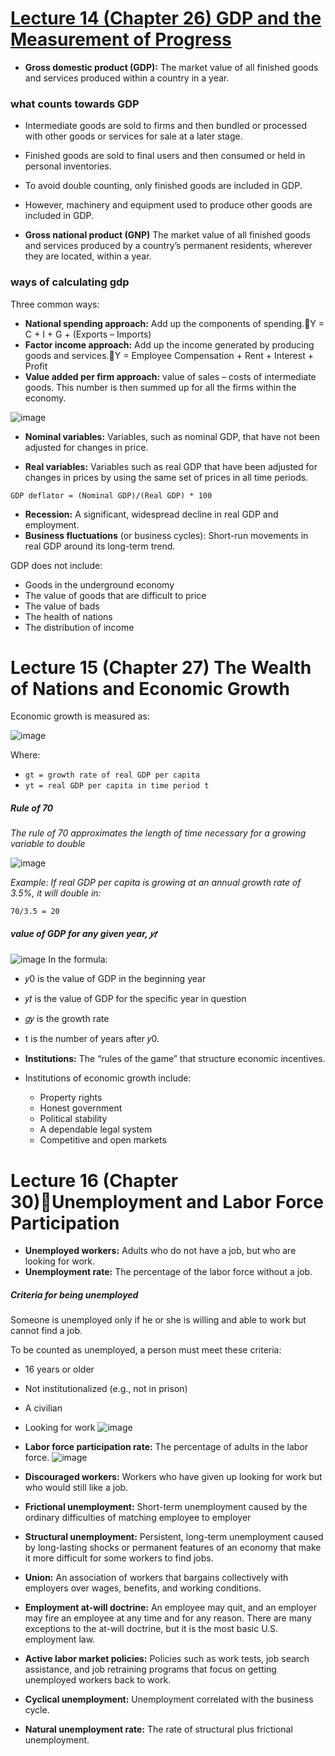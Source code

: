# [Lecture 14 (Chapter 26) GDP and the Measurement of Progress](https://github.com/Hanif-K-Musaheb/Year-2-CompSci-Notes/blob/main/Econ/econ.md)

 - **Gross domestic product (GDP):** The market value of all finished goods and services produced within a country in a year.

### what counts towards GDP
 - Intermediate goods are sold to firms and then bundled or processed with other goods or services for sale at a later stage.
 - Finished goods are sold to final users and then consumed or held in personal inventories.
 - To avoid double counting, only finished goods are included in GDP.
 - However, machinery and equipment used to produce other goods are included in GDP.

 - **Gross national product (GNP)** The market value of all finished goods and services produced by a country’s permanent residents, wherever they are located, within a year.

### ways of calculating gdp
Three common ways:
 - **National spending approach:** Add up the components of spending.Y = C + I + G + (Exports – Imports)
 - **Factor income approach:** Add up the income generated by producing goods and services.Y = Employee Compensation + Rent + Interest + Profit
 - **Value added per firm approach:** value of sales – costs of intermediate goods. This number is then summed up for all the firms within the economy.
   
![image](https://github.com/user-attachments/assets/8fc65f80-28c1-4fbc-b215-7b16ce308d17)

 - **Nominal variables:** Variables, such as nominal GDP, that have not been adjusted for changes in price.

 - **Real variables:** Variables such as real GDP that have been adjusted for changes in prices by using the same set of prices in all time periods.

``` GDP deflator = (Nominal GDP)/(Real GDP) * 100 ```

 - **Recession:** A significant, widespread decline in real GDP and employment.
 - **Business fluctuations** (or business cycles): Short-run movements in real GDP around its long-term trend.

GDP does not include:
 - Goods in the underground economy
 - The value of goods that are difficult to price
 - The value of bads
 - The health of nations
 - The distribution of income

# Lecture 15 (Chapter 27) The Wealth of Nations and Economic Growth
Economic growth is measured as:

![image](https://github.com/user-attachments/assets/fe749126-5219-4240-a95a-6b3b43bc8dcb)

Where:
- ```gt = growth rate of real GDP per capita```
- ```yt = real GDP per capita in time period t```

##### Rule of 70
_The rule of 70 approximates the length of time necessary for a growing variable to double_

![image](https://github.com/user-attachments/assets/31a93e66-30e2-4647-ad25-3141ca4fcace)

_Example: If real GDP per capita is growing at an annual growth rate of 3.5%, it will double in:_

``` 70/3.5 = 20 ```

##### value of GDP for any given year, 𝑦𝑡
![image](https://github.com/user-attachments/assets/9a97989c-a4c9-4055-9d03-b904cf6afcf0)
In the formula:
- 𝑦0 is the value of GDP in the beginning year
- 𝑦𝑡 is the value of GDP for the specific year in question
- 𝑔𝑦 is the growth rate
- t is the number of years after 𝑦0.


 - **Institutions:** The “rules of the game” that structure economic incentives.
 - Institutions of economic growth include:
    - Property rights
    - Honest government
    - Political stability
    - A dependable legal system
    - Competitive and open markets
 
# Lecture 16 (Chapter 30)Unemployment and Labor Force Participation
 - **Unemployed workers:** Adults who do not have a job, but who are looking for work.
 - **Unemployment rate:** The percentage of the labor force without a job.
##### Criteria for being unemployed
Someone is unemployed only if he or she is willing and able to work but cannot find a job.

To be counted as unemployed, a person must meet these criteria:
 - 16 years or older
 - Not institutionalized (e.g., not in prison)
 - A civilian
 - Looking for work
![image](https://github.com/user-attachments/assets/3187669e-4a00-4212-9fa3-f746210e4ac8)

- **Labor force participation rate:** The percentage of adults in the labor force.
![image](https://github.com/user-attachments/assets/f17ce711-da8e-44b8-b896-acb8328ffcbc)

 - **Discouraged workers:** Workers who have given up looking for work but who would still like a job.
 - **Frictional unemployment:** Short-term unemployment caused by the ordinary difficulties of matching employee to employer
 - **Structural unemployment:** Persistent, long-term unemployment caused by long-lasting shocks or permanent features of an economy that make it more difficult for some workers to find jobs.
 - **Union:** An association of workers that bargains collectively with employers over wages, benefits, and working conditions.
 - **Employment at-will doctrine:** An employee may quit, and an employer may fire an employee at any time and for any reason. There are many exceptions to the at-will doctrine, but it is the most basic U.S. employment law.
 - **Active labor market policies:** Policies such as work tests, job search assistance, and job retraining programs that focus on getting unemployed workers back to work.
 - **Cyclical unemployment:** Unemployment correlated with the business cycle.
 - **Natural unemployment rate:** The rate of structural plus frictional unemployment.


      




